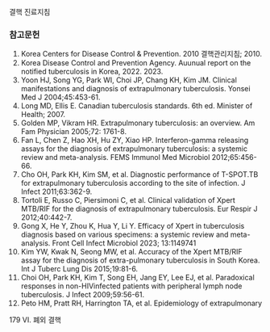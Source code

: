 결핵 진료지침

### 참고문헌

1.  Korea Centers for Disease Control & Prevention. 2010 결핵관리지침; 2010.
2.  Korea Disease Control and Prevention Agency. Auunual report on the notified tuberculosis in Korea, 2022. 2023.
3.  Yoon HJ, Song YG, Park WI, Choi JP, Chang KH, Kim JM. Clinical manifestations and diagnosis of extrapulmonary tuberculosis. Yonsei Med J 2004;45:453-61.
4.  Long MD, Ellis E. Canadian tuberculosis standards. 6th ed. Minister of Health; 2007.
5.  Golden MP, Vikram HR. Extrapulmonary tuberculosis: an overview. Am Fam Physician 2005;72: 1761-8.
6.  Fan L, Chen Z, Hao XH, Hu ZY, Xiao HP. Interferon-gamma releasing assays for the diagnosis of extrapulmonary tuberculosis: a systemic review and meta-analysis. FEMS Immunol Med Microbiol 2012;65:456-66.
7.  Cho OH, Park KH, Kim SM, et al. Diagnostic performance of T-SPOT.TB for extrapulmonary tuberculosis according to the site of infection. J Infect 2011;63:362-9.
8.  Tortoli E, Russo C, Piersimoni C, et al. Clinical validation of Xpert MTB/RIF for the diagnosis of extrapulmonary tuberculosis. Eur Respir J 2012;40:442-7.
9.  Gong X, He Y, Zhou K, Hua Y, Li Y. Efficacy of Xpert in tuberculosis diagnosis based on various specimens: a systemic review and meta-analysis. Front Cell Infect Microbiol 2023; 13:1149741
10. Kim YW, Kwak N, Seong MW, et al. Accuracy of the Xpert MTB/RIF assay for the diagnosis of extra-pulmonary tuberculosis in South Korea. Int J Tuberc Lung Dis 2015;19:81-6.
11. Choi OH, Park KH, Kim T, Song EH, Jang EY, Lee EJ, et al. Paradoxical responses in non-HIVinfected patients with peripheral lymph node tuberculosis. J Infect 2009;59:56-61.
12. Peto HM, Pratt RH, Harrington TA, et al. Epidemiology of extrapulmonary

<PAGE>179 VI. 폐외 결핵